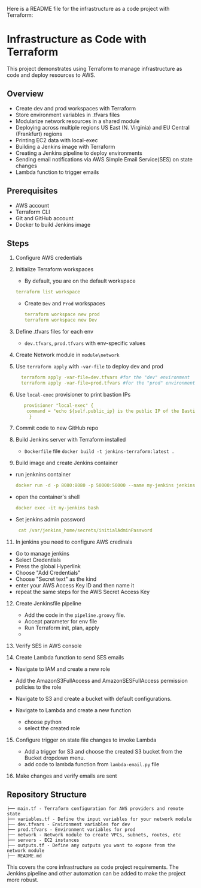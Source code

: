 Here is a README file for the infrastructure as a code project with Terraform:

# Infrastructure as Code with Terraform

This project demonstrates using Terraform to manage infrastructure as code and deploy resources to AWS.

## Overview

- Create dev and prod workspaces with Terraform
- Store environment variables in .tfvars files
- Modularize network resources in a shared module
- Deploying across multiple regions US East (N. Virginia) and EU Central (Frankfurt) regions
- Printing EC2 data with local-exec
- Building a Jenkins image with Terraform
- Creating a Jenkins pipeline to deploy environments
- Sending email notifications via AWS Simple Email Service(SES) on state changes
- Lambda function to trigger emails

## Prerequisites
  - AWS account
  - Terraform CLI
  - Git and GitHub account
  - Docker to build Jenkins image


## Steps

1. Configure AWS credentials 
2. Initialize Terraform workspaces
   - By default, you are on the default workspace
    ``` yaml
   terraform list workspace
     ```
    - Create `Dev` and `Prod` workspaces
      ```yaml
      terraform workspace new prod
      terraform workspace new Dev
      ```
  
3. Define .tfvars files for each env
   - `dev.tfvars`, `prod.tfvars` with env-specific values
4. Create Network module in `module\network`
   
5. Use `terraform apply` with `-var-file` to deploy dev and prod
   ```yaml
     terraform apply -var-file=dev.tfvars #for the "dev" environment
     terraform apply -var-file=prod.tfvars #for the "prod" environment
    ```
6. Use `local-exec` provisioner to print bastion IPs
      ```yaml
         provisioner "local-exec" {
          command = "echo ${self.public_ip} is the public IP of the Bastion Instance > inventory.txt" 
           }
     ```

7. Commit code to new GitHub repo
9. Build Jenkins server with Terraform installed
     - `Dockerfile` file `docker build -t jenkins-terraform:latest . `
10. Build image and create Jenkins container
   - run jenknins container
      ```yaml
      docker run -d -p 8080:8080 -p 50000:50000 --name my-jenkins jenkins-terraform:latest
     ```
   - open the container's shell
      ```yaml
      docker exec -it my-jenkins bash
      ```
  - Set jenkins admin password
       ```yaml
        cat /var/jenkins_home/secrets/initialAdminPassword
       ```
11. In jenkins you need to configure AWS credinals
   - Go to manage jenkins
   - Select Credentials
   - Press the global Hyperlink
   - Choose "Add Credentials"
   - Choose "Secret text" as the kind
   - enter your AWS Access Key ID and then name it
   - repeat the same steps for the AWS Secret Access Key

    
12. Create Jenkinsfile pipeline
     - Add the code in the `pipeline.groovy` file.
     - Accept parameter for env file
     - Run Terraform init, plan, apply
     - 
13. Verify SES in AWS console

14. Create Lambda function to send SES emails
   - Navigate to IAM and create a new role
   - Add the AmazonS3FullAccess and AmazonSESFullAccess permission policies to the role
   - Navigate to S3 and create a bucket with default configurations.

   - Navigate to Lambda and create a new function
      - choose python
      - select the created role

15. Configure trigger on state file changes to invoke Lambda
      - Add a trigger for S3 and choose the created S3 bucket from the Bucket dropdown menu.
      - add code to lambda function from `lambda-email.py` file

16. Make changes and verify emails are sent
       
  

## Repository Structure

    ├── main.tf - Terraform configuration for AWS providers and remote state
    ├── variables.tf - Define the input variables for your network module
    ├── dev.tfvars - Environment variables for dev
    ├── prod.tfvars - Environment variables for prod
    ├── network - Network module to create VPCs, subnets, routes, etc
    ├── servers - EC2 instances
    ├── outputs.tf - Define any outputs you want to expose from the network module
    ├── README.md

This covers the core infrastructure as code project requirements. The Jenkins pipeline and other automation can be added to make the project more robust.
